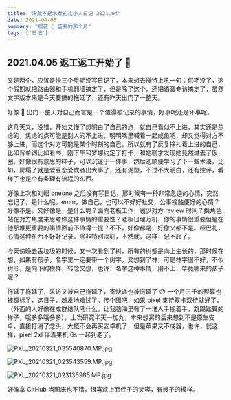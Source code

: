 ```yaml
---
title: "清蒸不是水煮的扎小人日记 2021.04"
date: 2021-04-05
summary: "樱花 🌸 盛开的那个月"
tags: ['日记']
---
```


## 2021.04.05 返工返工开始了 🤧

又是两个，应该是快三个星期没写日记了，本来想去推特上吼一句：假期没了，这个假期就把路由器和手机翻墙搞定了，但是除了这个，还把语音专访搞定了，虽然文字版本来是今天要搞的拖延了，还有昨天出门了一整天。

好像 🤔 出门一整天对自己而言是一个值得被记录的事情，好事呢还是坏事呢。

这几天又，没错，开始又懂了想明白了自己的点，就自己看似不上进，其实还是焦虑的，焦虑的点可能是别人的不上进，明明嘴里喊着一起咸鱼吧，却又觉得对方不够上进，而这个对方可能是某个时刻的自己，所以就有了反复挣扎着上进的自己，比如背单词比如看书，刚下午和梦娜约定了打卡，和她聊才发现她竟然进去了饭圈，好像很有意思的样子，可以沉迷于一件事，然后还顺便学习了下一些术语，比如，房塌了就是爱豆恋爱或者出大事了，还有泥塑，不过不大明白，还有控评，看样子也是个有条理有流程的东西。

好像上次和刘昭 oneone 之后没有写日记，那时候有一种非常急迫的心情，突然忘记了，是什么呢。emm，做自己，也可以不好好社交，公事接触便好的心情？好像不是。又好像是，是什么呢？面向老板工作，减少对方 review 时间？换角色站在对方角度来思考你这件事情的重要性？老板日理万机，你的事情很重要但是在他那堆更重要的事情面前不值得一提？不不，好像都是，好像又都不是。哑巴礼，心情这种东西不好好记录，除非特别深刻，不然就，这样，记不起了。

今天傍晚去丢垃圾的时候，又一次看到了树，所有的树都是向上生长的，那时候在想，如果有孩子，名字里一定要带一个树字，又想到了林，可是林字很不好，不似树形，是向下的模样，转念又想，也许，名字这种事情，用不上，毕竟哪来的孩子呢？

拖延了拖延了，采访又被自己拖延了，寄快递也被拖延了 😶 一个月三千的预算也被超标了，这日子，越发地难过了。传个图吧，如果 pixel 支持双卡双待就好了，（外面的人好像在成群结队吼什么，让我脑海里有了一堆人手挽着手，跳踢踏舞的样子，哦多多哦多多），上次研究半天一加九，本来想买的后来想到不是原生安卓，直接打消了念头，大概不会再买安卓机了，但是苹果又不成器，也许，就这样，pixel 2xl 伴着果机 6s 一起到老了。

![PXL_20210321_035540870.MP.jpg](https://user-images.githubusercontent.com/38887077/113596211-8d86fb00-966c-11eb-9d0c-2f063e80a11c.jpg)

![PXL_20210321_023543559.MP.jpg](https://user-images.githubusercontent.com/38887077/113596251-9d064400-966c-11eb-986a-f369ca473fac.jpg)

![PXL_20210321_023136965.MP.jpg](https://user-images.githubusercontent.com/38887077/113596229-95469f80-966c-11eb-93bf-b01c3dbdf486.jpg)

好像拿 GitHub 当图床也不错，很喜欢上面侄子的笑容，有嫂子的模样。